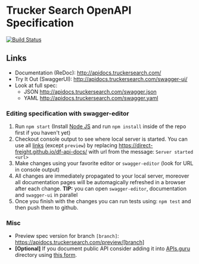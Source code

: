 # Trucker Search OpenAPI Specification
[![Build Status](https://travis-ci.org/Trucker-Search/ts-api-docs.svg?branch=master)](https://travis-ci.org/Trucker-Search/ts-api-docs)


## Links

- Documentation (ReDoc): http://apidocs.truckersearch.com/
- Try It Out (SwaggerUI): http://apidocs.truckersearch.com/swagger-ui/
- Look at full spec:
    + JSON http://apidocs.truckersearch.com/swagger.json
    + YAML http://apidocs.truckersearch.com/swagger.yaml

### Editing specification with swagger-editor

1. Run `npm start`  (Install [Node JS](https://nodejs.org/) and run `npm install` inside of the repo first if you haven't yet)
2. Checkout console output to see where local server is started. You can use all [links](#links) (except `preview`) by replacing https://direct-freight.github.io/df-api-docs/ with url from the message: `Server started <url>`
3. Make changes using your favorite editor or `swagger-editor` (look for URL in console output)
4. All changes are immediately propagated to your local server, moreover all documentation pages will be automagically refreshed in a browser after each change.   **TIP:** you can open `swagger-editor`, documentation and `swagger-ui` in parallel
5. Once you finish with the changes you can run tests using: `npm test` and then push them to github.

### Misc

- Preview spec version for branch `[branch]`: https://apidocs.truckersearch.com/preview/[branch]
- **[Optional]** If you document public API consider adding it into [APIs.guru](https://APIs.guru) directory using [this form](https://apis.guru/add-api/).

